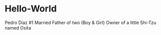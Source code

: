 # Hello-World
Pedro Diaz #1 
Married
Father of two (Boy & Girl)
Owner of a little Shi-Tzu named Osita

